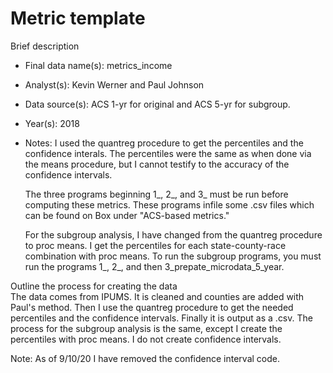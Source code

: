 # Metric template

Brief description

* Final data name(s): metrics_income
* Analyst(s): Kevin Werner and Paul Johnson
* Data source(s): ACS 1-yr for original and ACS 5-yr for subgroup.
* Year(s): 2018
* Notes:
    I used the quantreg procedure to get the percentiles and the confidence interals.
	The percentiles were the same as when done via the means procedure, but I cannot
	testify to the accuracy of the confidence intervals.

	The three programs beginning 1_, 2_, and 3_ must be run before computing these metrics.
	These programs infile some .csv files which can be found on Box under "ACS-based metrics."

	For the subgroup analysis, I have changed from the quantreg procedure to proc means. I get the
	percentiles for each state-county-race combination with proc means. To run the subgroup programs,
	you must run the programs 1_, 2_, and then 3_prepate_microdata_5_year. 

Outline the process for creating the data    
	The data comes from IPUMS. It is cleaned and counties are added with Paul's method.
	Then I use the quantreg procedure to get the needed percentiles and the confidence
	intervals. Finally it is output as a .csv.
	The process for the subgroup analysis is the same, except I create the percentiles with
	proc means. I do not create confidence intervals. 

Note: As of 9/10/20 I have removed the confidence interval code. 

<Repeat above information for additional metrics>

